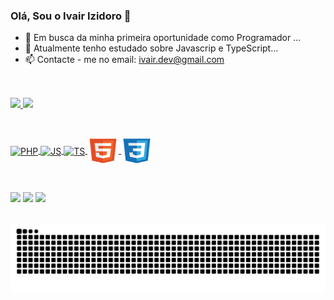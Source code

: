 ### Olá, Sou o Ivair Izidoro 👋



- 🔭 Em busca da minha primeira oportunidade como Programador ...
- 🌱 Atualmente tenho estudado sobre Javascrip e TypeScript...
- 📫 Contacte - me no email: ivair.dev@gmail.com

##

<div><br>
  <a href="https://github.com/ivairizidoro">
  <img height="160em" src="https://github-readme-stats.vercel.app/api?username=ivairizidoro&show_icons=true&theme=dark&include_all_commits=true&count_private=true"/>
  <img height="160em" src="https://github-readme-stats.vercel.app/api/top-langs/?username=ivairizidoro&layout=compact&langs_count=7&theme=dark"/>
</div>
  
 ## 

<div style="display: inline_block"><br>
  
  <img align="center" alt="PHP" heigth=40 width="50" src="https://cdn.jsdelivr.net/gh/devicons/devicon/icons/php/php-plain.svg" />    
  <img align="center" alt="JS" heigth="40" width="50" src="https://cdn.jsdelivr.net/gh/devicons/devicon/icons/javascript/javascript-plain.svg" />
  <img align="center" alt="TS" heigth="40" width="50" src="https://cdn.jsdelivr.net/gh/devicons/devicon/icons/typescript/typescript-plain.svg" />
  <img align="center" alt="HTML" height="40" width="50" src="https://raw.githubusercontent.com/devicons/devicon/master/icons/html5/html5-original.svg" />
  <img align="center" alt="CSS" height="40" width="50" src="https://raw.githubusercontent.com/devicons/devicon/master/icons/css3/css3-original.svg" />
  
  
</div>
  
  ##
  
 <div style="display: inline_block"><br> 
   <a href="https://instagram.com/ivair_izidoro" target="_blank"><img src="https://img.shields.io/badge/-Instagram-%23E4405F?style=for-the-badge&logo=instagram&logoColor=white" target="_blank"></a>
 	<a href = "mailto:ivair.dev@gmail.com"><img src="https://img.shields.io/badge/-Gmail-%23333?style=for-the-badge&logo=gmail&logoColor=white" target="_blank"></a>
  <a href="https://www.linkedin.com/in/ivair-izidoro/" target="_blank"><img src="https://img.shields.io/badge/-LinkedIn-%230077B5?style=for-the-badge&logo=linkedin&logoColor=white" target="_blank"></a> 
 </div>
  
  ##
  
 <div style="display: inline_block">
   
  ![Snake animation](https://github.com/ivairizidoro/ivairizidoro/blob/output/github-contribution-grid-snake.svg)
 
</div>
